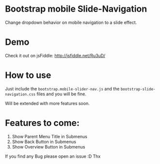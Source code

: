 Bootstrap mobile Slide-Navigation
==========================

Change dropdown behavior on mobile navigation to a slide effect.

Demo
===
Check it out on jsFiddle: http://jsfiddle.net/Ru3uD/

How to use
==========

Just include the `bootstrap.mobile-slider-nav.js` and the `bootstrap-slide-navigation.css` files and you will be fine.


Will be extended with more features soon.

Features to come:
===

1. Show Parent Menu Title in Submenus
2. Show Back Button in Submenus
3. Show Overview Button in Submenus

If you find any Bug please open an issue :D
Thx
